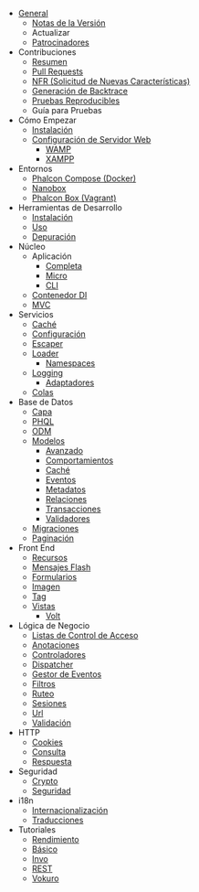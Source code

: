 - [General](/[[language]]/[[version]]/introduction)
    - [Notas de la Versión](https://github.com/phalcon/cphalcon/blob/3.1.x/CHANGELOG.md)
    - Actualizar
    - [Patrocinadores](/[[language]]/[[version]]/sponsors)
- Contribuciones
    - [Resumen](/[[language]]/[[version]]/contributions)
    - [Pull Requests](/[[language]]/[[version]]/new-pull-request)
    - [NFR (Solicitud de Nuevas Características)](/[[language]]/[[version]]/new-feature-request)
    - [Generación de Backtrace](/[[language]]/[[version]]/generating-backtrace)
    - [Pruebas Reproducibles](/[[language]]/[[version]]/reproducible-tests)
    - Guía para Pruebas
- Cómo Empezar
    - [Instalación](/[[language]]/[[version]]/installation)
    - [Configuración de Servidor Web](/[[language]]/[[version]]/webserver-setup)
        - [WAMP](/[[language]]/[[version]]/webserver-wamp)
        - [XAMPP](/[[language]]/[[version]]/webserver-xampp)
- Entornos
    - [Phalcon Compose (Docker)](/[[language]]/[[version]]/environments-docker)
    - [Nanobox](/[[language]]/[[version]]/environments-nanobox)
    - [Phalcon Box (Vagrant)](/[[language]]/[[version]]/environments-vagrant)
- Herramientas de Desarrollo
    - [Instalación](/[[language]]/[[version]]/devtools-installation)
    - [Uso](/[[language]]/[[version]]/devtools-usage)
    - [Depuración](/[[language]]/[[version]]/debug)
- Núcleo
    - Aplicación
        - [Completa](/[[language]]/[[version]]/application)
        - [Micro](/[[language]]/[[version]]/application-micro)
        - [CLI](/[[language]]/[[version]]/application-cli)
    - [Contenedor DI](/[[language]]/[[version]]/di)
    - [MVC](/[[language]]/[[version]]/mvc)
- Servicios
    - [Caché](/[[language]]/[[version]]/cache)
    - [Configuración](/[[language]]/[[version]]/config)
    - [Escaper](/[[language]]/[[version]]/escaper)
    - [Loader](/[[language]]/[[version]]/loader)
        - [Namespaces](/[[language]]/[[version]]/namespaces)
    - [Logging](/[[language]]/[[version]]/logging)
        - [Adaptadores](/[[language]]/[[version]]/logging#usage)
    - [Colas](/[[language]]/[[version]]/queue)
- Base de Datos
    - [Capa](/[[language]]/[[version]]/db-layer)
    - [PHQL](/[[language]]/[[version]]/db-phql)
    - [ODM](/[[language]]/[[version]]/db-odm)
    - [Modelos](/[[language]]/[[version]]/db-models)
        - [Avanzado](/[[language]]/[[version]]/db-models-advanced)
        - [Comportamientos](/[[language]]/[[version]]/db-models-behaviors)
        - [Caché](/[[language]]/[[version]]/db-models-cache)
        - [Eventos](/[[language]]/[[version]]/db-models-events)
        - [Metadatos](/[[language]]/[[version]]/db-models-metadata)
        - [Relaciones](/[[language]]/[[version]]/db-models-relationships)
        - [Transacciones](/[[language]]/[[version]]/db-models-transactions)
        - [Validadores](/[[language]]/[[version]]/db-models-validation)
    - [Migraciones](/[[language]]/[[version]]/db-migrations)
    - [Paginación](/[[language]]/[[version]]/db-pagination)
- Front End
    - [Recursos](/[[language]]/[[version]]/assets)
    - [Mensajes Flash](/[[language]]/[[version]]/flash)
    - [Formularios](/[[language]]/[[version]]/forms)
    - [Imagen](/[[language]]/[[version]]/image)
    - [Tag](/[[language]]/[[version]]/tag)
    - [Vistas](/[[language]]/[[version]]/views)
        - [Volt](/[[language]]/[[version]]/volt)
- Lógica de Negocio
    - [Listas de Control de Acceso](/[[language]]/[[version]]/acl)
    - [Anotaciones](/[[language]]/[[version]]/annotations)
    - [Controladores](/[[language]]/[[version]]/controllers)
    - [Dispatcher](/[[language]]/[[version]]/dispatcher)
    - [Gestor de Eventos](/[[language]]/[[version]]/events)
    - [Filtros](/[[language]]/[[version]]/filter)
    - [Ruteo](/[[language]]/[[version]]/routing)
    - [Sesiones](/[[language]]/[[version]]/session)
    - [Url](/[[language]]/[[version]]/url)
    - [Validación](/[[language]]/[[version]]/validation)
- HTTP
    - [Cookies](/[[language]]/[[version]]/cookies)
    - [Consulta](/[[language]]/[[version]]/request)
    - [Respuesta](/[[language]]/[[version]]/response)
- Seguridad
    - [Crypto](/[[language]]/[[version]]/crypt)
    - [Seguridad](/[[language]]/[[version]]/security)
- i18n
    - [Internacionalización](/[[language]]/[[version]]/i18n)
    - [Traducciones](/[[language]]/[[version]]/translate)
- Tutoriales
    - [Rendimiento](/[[language]]/[[version]]/performance)
    - [Básico](/[[language]]/[[version]]/tutorial-base)
    - [Invo](/[[language]]/[[version]]/tutorial-invo)
    - [REST](/[[language]]/[[version]]/tutorial-rest)
    - [Vokuro](/[[language]]/[[version]]/tutorial-vokuro)